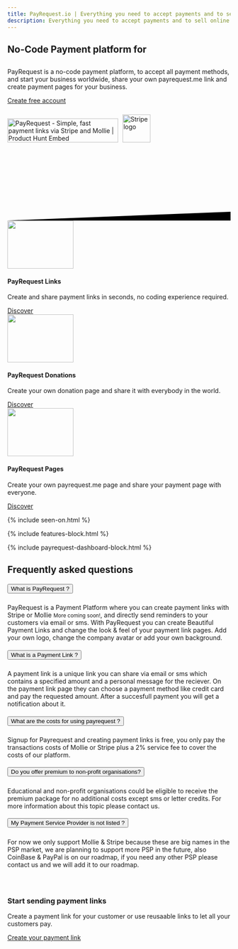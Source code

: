 ```yaml
---
title: PayRequest.io | Everything you need to accept payments and to sell online.
description: Everything you need to accept payments and to sell online.
---
```


<style>
.section-content .image-container {
    height: 400px;
}
.section-content .image-container .img-comments {
    z-index: 3;
    left: -100px;
    top: -40px;
}
.section-content .image-container img {
    position: absolute;
    width: 100%;
    max-width: 380px;
}
[class*=shadow] {
    transition: all .15s ease;
}
.section-content .image-container .img-blog {
    z-index: 4;
    left: 100px;
    top: 20px;
}
.profile-page .card-profile .card-profile-image img, .shadow {
    box-shadow: 0 15px 35px rgba(50,50,93,.1),0 5px 15px rgba(0,0,0,.07)!important;
}
rounded {
    border-radius: .25rem!important;
}
</style>



<div class="position-relative">
    <!-- Hero for FREE version -->
    <section class="section section-lg section-hero section-shaped">
        <!-- Background circles -->
        <div class="shape shape-style-self shape-primary">
            <span class="span-150"></span>
            <span class="span-50"></span>
            <span class="span-50"></span>
            <span class="span-75"></span>
            <span class="span-100"></span>
            <span class="span-75"></span>
            <span class="span-50"></span>
            <span class="span-100"></span>
            <span class="span-50"></span>
            <span class="span-100"></span>
        </div>
        <div class="container shape-container d-flex align-items-center py-lg">
            <div class="col px-0">
                <div class="row align-items-center justify-content-center">
                    <div class="col-lg-9 text-center">
<h1 class="text-white">No-Code Payment platform for </h1>
<h1 class="typing nerdy-pen__text"> <span style="color: white;" class="txt-rotate" data-period="200"
data-rotate='[ "Developers", "Donations", "Webshops", "Startups", "SaaS" ]'></span>
</h1>

 <p class="lead text-white">
PayRequest is a no-code payment platform, to accept all payment methods, and start your business worldwide, share your own payrequest.me link and create payment pages for your business.
                        </p>

  <div class="btn-wrapper mt-3">
                            <a href="https://dashboard.payrequest.io" class="btn btn-lg btn-white btn-icon mb-3 mb-sm-0">
                                <span class="btn-inner--icon"><i class="fal fa-envelope"></i></span>
                                <span class="btn-inner--text">Create free account</span>
                            </a>
                          
</div>
<div class="mt-3" style="margin-bottom: 150px;">
<br> 
<a href="https://www.producthunt.com/posts/payrequest?utm_source=badge-top-post-badge&amp;utm_medium=badge&amp;utm_souce=badge-payrequest" target="_blank"><img src="https://api.producthunt.com/widgets/embed-image/v1/top-post-badge.svg?post_id=176421&amp;theme=dark&amp;period=daily" alt="PayRequest - Simple, fast payment links via Stripe and Mollie | Product Hunt Embed" style="width: 250px; height: 54px;" width="250px" height="54px"></a>

<img alt="Stripe logo" src="https://payrequest.io/assets/img/stripe-partner-badges/L_Color_Solid.svg" style="height: 63px;padding: 6px;">
                        </div>


  </div>
                </div>
            </div>
        </div>
        <!-- SVG separator -->
        <div class="separator separator-bottom separator-skew zindex-100">
            <svg x="0" y="0" viewBox="0 0 2560 100" preserveAspectRatio="none" version="1.1" xmlns="http://www.w3.org/2000/svg">
                <polygon class="fill-white" points="2560 0 2560 100 0 100"></polygon>
            </svg>
        </div>
    </section>
</div>

<section class="section section-lg pt-lg-0 mt--200">
    <div class="container">
        <div class="row justify-content-center">
            <div class="col-lg-12">
             <div class="row">
        <div class="col-lg-4 col-md-6">
          <div class="card card-project">
            <a href="javascript:;">
              <div class="icon icon-lg icon-shape icon-shape-primary shadow rounded-circle mx-auto">
                <i class="fa fa-link" aria-hidden="true"></i>
              </div>
            </a>
            <div class="card-body">
              
<img src="https://payrequest.io/assets/img/illustrations/payment-links-illustration.png" style="width: 149px;height: 108px;">


<h4 class="card-title mt-3">PayRequest Links</h4>
              <p class="card-description">Create and share payment links in seconds, no coding experience required.</p>
              <div class="card-footer">
<a href="/payment-links" class="btn btn-link text-success"><i class="fa fa-info" aria-hidden="true"></i> Discover</a>
              </div>
            </div>
          </div>
        </div>
        <div class="col-lg-4 col-md-6">
          <div class="card card-project">
            <a href="javascript:;">
              <div class="icon icon-lg icon-shape icon-shape-success shadow rounded-circle mx-auto">
                <i class="fa fa-hand-holding-heart" aria-hidden="true"></i>
              </div>
            </a>
            <div class="card-body">
<img src="https://payrequest.io/assets/img/illustrations/donation-page-illustration.png" style="
    width: 149px;
    height: 108px;
">


<h4 class="card-title mt-3">PayRequest Donations</h4>
              <p class="card-description">Create your own donation page and share it with everybody in the world.</p>
              <div class="card-footer">
<a href="/donation-pages" class="btn btn-link text-success"><i class="fa fa-info" aria-hidden="true"></i> Discover</a>
              </div>
            </div>
          </div>
        </div>
        <div class="col-lg-4 col-md-6">
          <div class="card card-project">
            <a href="javascript:;">
              <div class="icon icon-lg icon-shape icon-shape-warning shadow rounded-circle mx-auto">
                <i class="fa fa-browser" aria-hidden="true"></i>
              </div>
            </a>
            <div class="card-body">
<img src="https://payrequest.io/assets/img/illustrations/payment-page-illustration.png" style="
    width: 149px;
    height: 108px;
">


<h4 class="card-title mt-3">PayRequest Pages</h4>
              <p class="card-description">Create your own payrequest.me page and share your payment page with everyone.</p>
              <div class="card-footer">

  <a href="/payment-pages" class="btn btn-link text-success"><i class="fa fa-info" aria-hidden="true"></i> Discover</a>
</div>
            </div>
    </div>
        </div>
  </div>
   </div>
        </div>
    </div>
</section>

{% include seen-on.html %}


{% include features-block.html %}


{% include payrequest-dashboard-block.html %}


<div class="accordion-1">
      <div class="container">
        <div class="row">
          <div class="col-md-6 mx-auto text-center">
            <h2 class="title mb-3 mt-5">Frequently asked questions</h2>
          </div>
        </div>
        <div class="row">
          <div class="col-md-12 ml-auto">
            <div class="accordion" id="accordionExample">
              <div class="card">
                <div class="card-header" id="headingOne">
                  <h5 class="mb-0">
                    <button class="btn btn-link w-100 text-primary text-left" type="button" data-toggle="collapse" data-target="#collapseOne" aria-expanded="true" aria-controls="collapseOne">
                      What is PayRequest ?
                      <i class="ni ni-bold-down float-right pt-1"></i>
                    </button>
                  </h5>
                </div>
                <div id="collapseOne" class="collapse show" aria-labelledby="headingOne" data-parent="#accordionExample" style="">
                  <div class="card-body opacity-8">

  PayRequest is a Payment Platform where you can create payment links with Stripe or Mollie <small>More coming soon!</small>, and directly send reminders to your customers via email or sms.
 With PayRequest you can create Beautiful Payment Links and change the look & feel of your payment link pages. Add your own logo, change the company avatar or add your own background.

 </div>
                </div>
              </div>
              <div class="card">
                <div class="card-header" id="headingTwo">
                  <h5 class="mb-0">
                    <button class="btn btn-link w-100 text-primary text-left collapsed" type="button" data-toggle="collapse" data-target="#collapseTwo" aria-expanded="false" aria-controls="collapseTwo">
                      What is a Payment Link ?
                      <i class="ni ni-bold-down float-right pt-1"></i>
                    </button>
                  </h5>
                </div>
                <div id="collapseTwo" class="collapse" aria-labelledby="headingTwo" data-parent="#accordionExample">
                  <div class="card-body opacity-8">
                        A payment link is a unique link you can share via email or sms which contains a specified amount and a personal message for the reciever. On the payment link page they can choose a payment method like credit card and pay the requested amount. After a succesfull payment you will get a notification about it.
                  </div>
                </div>
              </div>
              <div class="card">
                <div class="card-header" id="headingThree">
                  <h5 class="mb-0">
                    <button class="btn btn-link w-100 text-primary text-left collapsed" type="button" data-toggle="collapse" data-target="#collapseThree" aria-expanded="false" aria-controls="collapseThree">
                      What are the costs for using payrequest ?
                      <i class="ni ni-bold-down float-right pt-1"></i>
                    </button>
                  </h5>
                </div>
                <div id="collapseThree" class="collapse" aria-labelledby="headingThree" data-parent="#accordionExample">
                  <div class="card-body opacity-8">
                   Signup for Payrequest and creating payment links is free, you only pay the transactions costs of Mollie or Stripe plus a 2% service fee to cover the costs of our platform.
                  </div>
                </div>
              </div>
                <div class="card">
                    <div class="card-header" id="headingFive">
                        <h5 class="mb-0">
                            <button class="btn btn-link w-100 text-primary text-left collapsed" type="button"
                                    data-toggle="collapse" data-target="#collapseFive" aria-expanded="false"
                                    aria-controls="collapseFive">
                                Do you offer premium to non-profit organisations?
                                <i class="ni ni-bold-down float-right pt-1"></i>
                            </button>
                        </h5>
                    </div>
                    <div id="collapseFive" class="collapse" aria-labelledby="headingFive" data-parent="#accordionExample">
                        <div class="card-body opacity-8">
                            Educational and non-profit organisations could be eligible to receive the premium package for no additional costs except sms or letter credits.
                            For more information about this topic please contact us.
                        </div>
                    </div>
                </div>
              <div class="card">
                <div class="card-header" id="headingFour">
                  <h5 class="mb-0">
                    <button class="btn btn-link w-100 text-primary text-left" type="button" data-toggle="collapse" data-target="#collapseFour" aria-controls="collapseFour">
                       My Payment Service Provider is not listed ?
                      <i class="ni ni-bold-down float-right pt-1"></i>
                    </button>
                  </h5>
                </div>
                <div id="collapseFour" class="collapse" aria-labelledby="headingFour" data-parent="#accordionExample">
                  <div class="card-body opacity-8">
                    For now we only support Mollie &amp; Stripe because these are big names in the PSP market, we are planning to support more PSP in the future, also CoinBase & PayPal is on our roadmap, if you need any other PSP please contact us and we will add it to our roadmap.
                  </div>
                </div>
              </div>
            
 </div>
          </div>
        </div>
      </div>
    </div>



<section class="section-free-demo bg-secondary" style="
    padding: 40px 0;
">
      <div class="container">
        <div class="row">
          <div class="col-lg-7 col-md-12">
            <div class="section-description">
              <h3 class="display-3"> Start sending payment links</h3>
              <p class="lead mb-4">Create a payment link for your customer or use reusaable links to let all your customers pay.</p>
              <a href="http://dashboard.payrequest.io/dashboard" target="_blank" class="btn btn-neutral btn-icon">
                <span class="btn-inner--icon">
                  <i class="fa fa-sign-in mr-2" aria-hidden="true"></i>
                </span>
              <span class="nav-link-inner--text"> Create your payment link </span>
            </a>
            </div>
          </div>
          <div class="col-lg-4 col-md-12">
            <div class="github-background-container" style="
    position: absolute;
    right: -120px;
    top: 15px;
">
              <i class="fal fa-link" aria-hidden="true" style="
    font-size: 200px;
    opacity: .1;
"></i>
            </div>
          </div>
        </div>
        
</div>
</section>



<script>
  var TxtRotate = function(el, toRotate, period) {
  this.toRotate = toRotate;
  this.el = el;
  this.loopNum = 0;
  this.period = parseInt(period, 10) || 2000;
  this.txt = '';
  this.tick();
  this.isDeleting = false;
};

TxtRotate.prototype.tick = function() {
  var i = this.loopNum % this.toRotate.length;
  var fullTxt = this.toRotate[i];

  if (this.isDeleting) {
    this.txt = fullTxt.substring(0, this.txt.length - 1);
  } else {
    this.txt = fullTxt.substring(0, this.txt.length + 1);
  }

  this.el.innerHTML = '<span class="wrap">'+this.txt+'</span>';

  var that = this;
  var delta = 300 - Math.random() * 100;

  if (this.isDeleting) { delta /= 2; }

  if (!this.isDeleting && this.txt === fullTxt) {
    delta = this.period;
    this.isDeleting = true;
  } else if (this.isDeleting && this.txt === '') {
    this.isDeleting = false;
    this.loopNum++;
    delta = 500;
  }

  setTimeout(function() {
    that.tick();
  }, delta);
};

window.onload = function() {
  var elements = document.getElementsByClassName('txt-rotate');
  for (var i=0; i<elements.length; i++) {
    var toRotate = elements[i].getAttribute('data-rotate');
    var period = elements[i].getAttribute('data-period');
    if (toRotate) {
      new TxtRotate(elements[i], JSON.parse(toRotate), period);
    }
  }
  // INJECT CSS
  var css = document.createElement("style");
  css.type = "text/css";
  css.innerHTML = ".txt-rotate > .wrap { border-right: 0.08em solid white }";
  document.body.appendChild(css);
};
</script>